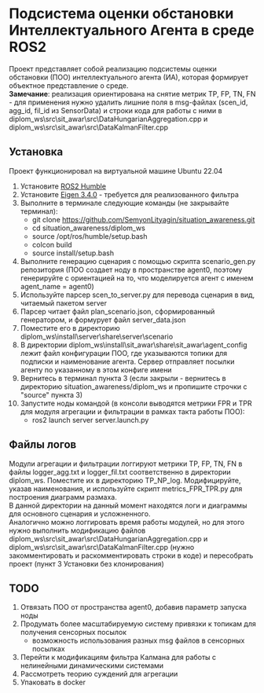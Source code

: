 # Подсистема оценки обстановки Интеллектуального Агента в среде ROS2

Проект представляет собой реализацию подсистемы оценки обстановки (ПОО) интеллектуального агента (ИА), которая формирует объектное представление о среде.  
**Замечание**: реализация ориентирована на снятие метрик TP, FP, TN, FN - для применения нужно удалить лишние поля в msg-файлах (scen_id, agg_id, fil_id из SensorData) и строки кода для работы с ними в diplom_ws\src\sit_awar\src\DataHungarianAggregation.cpp и diplom_ws\src\sit_awar\src\DataKalmanFilter.cpp

## Установка

Проект функционировал на виртуальной машине Ubuntu 22.04
1. Установите [ROS2 Humble](https://docs.ros.org/en/humble/Installation/Ubuntu-Install-Debians.html)
2. Установите [Eigen 3.4.0](https://gitlab.com/libeigen/eigen/-/releases) - требуется для реализованного фильтра
3. Выполните в терминале следующие команды (не закрывайте терминал):
     - git clone https://github.com/SemyonLityagin/situation_awareness.git
     - cd situation_awareness/diplom_ws
     - source /opt/ros/humble/setup.bash
     - colcon build
     - source install/setup.bash
4. Выполните генерацию сценария с помощью скрипта scenario_gen.py репозитория (ПОО создает ноду в пространстве agent0, поэтому генерируйте с ориентацией на то, что моделируется агент с именем agent_name = agent0)
5. Используйте парсер scen_to_server.py для перевода сценария в вид, читаемый пакетом server
6. Парсер читает файл plan_scenario.json, сформированный генератором, и формурует файл server_data.json
7. Поместите его в директорию diplom_ws\install\server\share\server\scenario
8. В директории diplom_ws\install\sit_awar\share\sit_awar\agent_config лежит файл конфигурации ПОО, где указываются топики для подписки и наименование агента. Сервер отправляет посылки агенту по указанному в этом конфиге имени
9. Вернитесь в терминал пункта 3 (если закрыли - вернитесь в директорию situation_awareness/diplom_ws и пропишите строчки с "source" пункта 3)
10. Запустите ноды командой (в консоли выводятся метрики FPR и TPR для модуля агрегации и фильтрации в рамках такта работы ПОО):
      - ros2 launch server server.launch.py

## Файлы логов

Модули агрегации и фильтрации логгируют метрики TP, FP, TN, FN в файлы logger_agg.txt и logger_fil.txt соответственно в директории diplom_ws. Поместите их в директорию TP_NP_log. Модифицируйте, указав наименования, и используйте скрипт metrics_FPR_TPR.py для построения диаграмм размаха.  
В данной директории на данный момент находятся логи и диаграммы для основного сценария и усложненного.  
Аналогично можно логгировать время работы модулей, но для этого нужно выполнить модификацию файлов diplom_ws\src\sit_awar\src\DataHungarianAggregation.cpp и diplom_ws\src\sit_awar\src\DataKalmanFilter.cpp (нужно закомментировать и раскомментировать строки в коде) и пересобрать проект (пункт 3 Установки без клонирования) 

## TODO
1. Отвязать ПОО от пространства agent0, добавив параметр запуска ноды
2. Продумать более масштабируемую систему привязки к топикам для получения сенсорных посылок
     - возможность использования разных msg файлов в сенсорных посылках
3. Перейти к модификациям фильтра Калмана для работы с нелинейными динамическими системами
4. Рассмотреть теорию суждений для агрегации
5. Упаковать в docker
